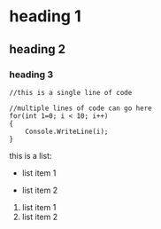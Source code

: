 # heading 1
## heading 2
### heading 3

`//this is a single line of code`

```
//multiple lines of code can go here
for(int 1=0; i < 10; i++)
{
	Console.WriteLine(i);
}
```
this is a list:
+ list item 1
- list item 2

1. list item 1
2. list item 2
